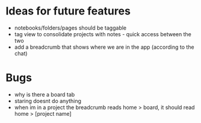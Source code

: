 # Ideas for future features

- notebooks/folders/pages should be taggable
- tag view to consolidate projects with notes - quick access between the two
- add a breadcrumb that shows where we are in the app (according to the chat)

# Bugs

- why is there a board tab
- staring doesnt do anything
- when im in a project the breadcrumb reads home > board, it should read home > [project name]